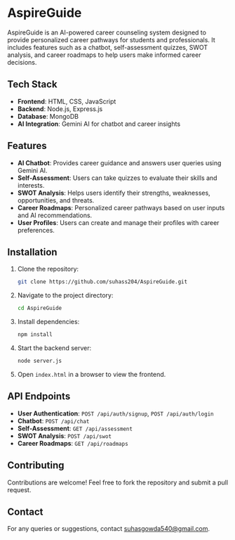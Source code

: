 # AspireGuide

AspireGuide is an AI-powered career counseling system designed to provide personalized career pathways for students and professionals. It includes features such as a chatbot, self-assessment quizzes, SWOT analysis, and career roadmaps to help users make informed career decisions.

## Tech Stack
- **Frontend**: HTML, CSS, JavaScript
- **Backend**: Node.js, Express.js
- **Database**: MongoDB
- **AI Integration**: Gemini AI for chatbot and career insights

## Features
- **AI Chatbot**: Provides career guidance and answers user queries using Gemini AI.
- **Self-Assessment**: Users can take quizzes to evaluate their skills and interests.
- **SWOT Analysis**: Helps users identify their strengths, weaknesses, opportunities, and threats.
- **Career Roadmaps**: Personalized career pathways based on user inputs and AI recommendations.
- **User Profiles**: Users can create and manage their profiles with career preferences.

## Installation
1. Clone the repository:
   ```sh
   git clone https://github.com/suhass204/AspireGuide.git
   ```
2. Navigate to the project directory:
   ```sh
   cd AspireGuide
   ```
3. Install dependencies:
   ```sh
   npm install
   ```
4. Start the backend server:
   ```sh
   node server.js
   ```
5. Open `index.html` in a browser to view the frontend.

## API Endpoints
- **User Authentication**: `POST /api/auth/signup`, `POST /api/auth/login`
- **Chatbot**: `POST /api/chat`
- **Self-Assessment**: `GET /api/assessment`
- **SWOT Analysis**: `POST /api/swot`
- **Career Roadmaps**: `GET /api/roadmaps`

## Contributing
Contributions are welcome! Feel free to fork the repository and submit a pull request.


## Contact
For any queries or suggestions, contact suhasgowda540@gmail.com.
